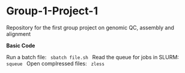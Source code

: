 # Group-1-Project-1
Repository for the first group project on genomic QC, assembly and alignment

**Basic Code**

Run a batch file: <code> sbatch file.sh </code></pre>
Read the queue for jobs in SLURM: <code> squeue </code></pre>
Open complressed files: <code> zless </code></pre>
